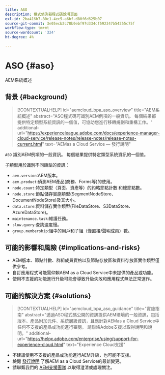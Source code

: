 ```yaml
---
title: ASO
description: 模式偵測器程式碼說明頁面
exl-id: 2ba416b7-80c1-4ec5-a6bf-d80f6d625b07
source-git-commit: 3e05ecb2c78b0ebf97d334cf592347b54255c75f
workflow-type: tm+mt
source-wordcount: '324'
ht-degree: 4%

---
```


# ASO {#aso}

AEM系統概述

## 背景 {#background}

>[!CONTEXTUALHELP]
>id="aemcloud_bpa_aso_overview"
>title="AEM系統概述"
>abstract="ASO程式碼可識別AEM例項的一般資訊。 每個結果都提供特定類型系統資訊的一個值，可協助您進行移轉規劃和重構工作。"
>additional-url="https://experienceleague.adobe.com/docs/experience-manager-cloud-service/release-notes/release-notes/release-notes-current.html" text="AEMas a Cloud Service — 發行說明"

`ASO` 識別AEM例項的一般資訊。 每個結果提供特定類型系統資訊的一個值。

子類型用於識別不同類型的資訊：

* `aem.version`:AEM版本。
* `aem.product`:偵測AEM產品(商務、Forms等)的使用。
* `node.count`:特定類型（頁面、資產等）的約略節點計數 和總節點數。
* `node.store`:節點儲存實施類型(SegmentNodeStore、DocumentNodeStore)及其大小。
* `data.store`:資料儲存實作類型(FileDataStore、S3DataStore、AzureDataStore)。
* `maintenance.task`:維護任務。
* `slow.query`:查詢速度慢。
* `group.membership`:組中的用戶和子組（僅直接/聲明成員）數。

## 可能的影響和風險 {#implications-and-risks}

* AEM版本、節點計數、群組成員資格以及節點存放區和資料存放區實作類型僅供參考。
* 自訂應用程式可能需仰賴AEM as a Cloud Service中未提供的產品或功能。
* 使用不支援的功能進行升級可能會導致升級失敗和應用程式無法正常運作。

## 可能的解決方案 {#solutions}

>[!CONTEXTUALHELP]
>id="aemcloud_bpa_aso_guidance"
>title="實施指南"
>abstract="透過ASO程式碼公開的資訊提供AEM環境的一般資訊，包括版本、產品附加元件、系統層級資訊，且應針對AEMas a Cloud Service中任何不支援的產品或功能進行審閱。 請聯絡Adobe支援以取得說明和說明。"
>additional-url="https://helpx.adobe.com/enterprise/using/support-for-experience-cloud.html" text="Experience Cloud支援"

* 不建議使用不支援的產品或功能進行AEM升級，也可能不支援。
* 檢閱 [發行說明](https://experienceleague.adobe.com/docs/experience-manager-cloud-service/release-notes/release-notes/release-notes-current.html?lang=zh-Hant) 了解AEM as a Cloud Service的最新變更。
* 請聯繫我們的 [AEM支援團隊](https://helpx.adobe.com/enterprise/using/support-for-experience-cloud.html) 以取得澄清或處理關注。
